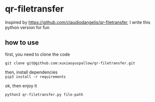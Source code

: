 # qr-filetransfer
Inspired by https://github.com/claudiodangelis/qr-filetransfer, I write this python version for fun

## how to use
first, you need to clone the code

```git clone git@github.com:xuxiaoyuspallow/qr-filetransfer.git```

then, install dependencies  
```pip3 install -r requirements```

ok, then enjoy it

```python3 qr-filetransfer.py file-path```





